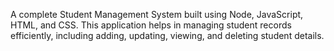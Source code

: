 A complete Student Management System built using Node, JavaScript, HTML, and CSS. This application helps in managing student records efficiently, including adding, updating, viewing, and deleting student details.
